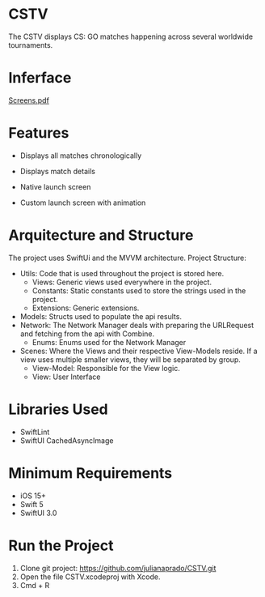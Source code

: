 # CSTV

The CSTV displays CS: GO matches happening across several worldwide tournaments.

# Inferface

[Screens.pdf](https://github.com/julianaprado/CSTV/files/12352888/Screens.pdf)

# Features
- Displays all matches chronologically

- Displays match details
- Native launch screen
- Custom launch screen with animation

# Arquitecture and Structure

The project uses SwiftUi and the MVVM architecture. Project Structure:

- Utils: Code that is used throughout the project is stored here.
  - Views: Generic views used everywhere in the project.
  - Constants: Static constants used to store the strings used in the project.
  - Extensions: Generic extensions.
- Models: Structs used to populate the api results.
- Network: The Network Manager deals with preparing the URLRequest and fetching from the api with Combine.
  - Enums: Enums used for the Network Manager
- Scenes: Where the Views and their respective View-Models reside. If a view uses multiple smaller views, they will be separated by group.
  - View-Model: Responsible for the View logic.
  - View: User Interface

# Libraries Used

- SwiftLint
- SwiftUI CachedAsyncImage

# Minimum Requirements

- iOS 15+
- Swift 5
- SwiftUI 3.0

# Run the Project

1. Clone git project: https://github.com/julianaprado/CSTV.git
2. Open the file CSTV.xcodeproj with Xcode.
3. Cmd + R
